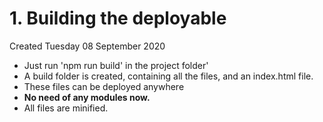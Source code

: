 # 1. Building the deployable
Created Tuesday 08 September 2020


* Just run 'npm run build' in the project folder'
* A build folder is created, containing all the files, and an index.html file.
* These files can be deployed anywhere
* **No need of any modules now.**
* All files are minified.


